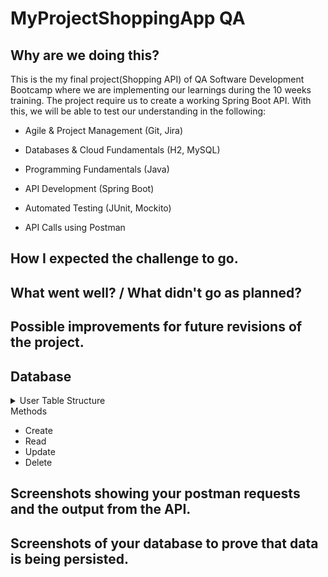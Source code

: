 # MyProjectShoppingApp QA 

## Why are we doing this? 

This is the my final project(Shopping API) of QA Software Development Bootcamp where we are implementing our learnings during the 10 weeks training.  The project require us to create a working Spring Boot API. With this, we will be able to test our understanding in the following:

* Agile & Project Management (Git, Jira)

* Databases & Cloud Fundamentals (H2, MySQL)

* Programming Fundamentals (Java)

* API Development (Spring Boot)

* Automated Testing (JUnit, Mockito)

* API Calls using Postman

## How I expected the challenge to go.

## What went well? / What didn't go as planned?

## Possible improvements for future revisions of the project.

## Database
<details>
<summary> User Table Structure </summary>
  
![](https://github.com/AliG-123/MyProjectShoppingApp/blob/main/Final%20Project%20Shopping%20App/UserDatabaseStructure.png?raw=true)
 </details
  
## Methods

* Create
* Read
* Update
* Delete

## Screenshots showing your postman requests and the output from the API.

## Screenshots of your database to prove that data is being persisted.
